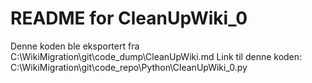# README for CleanUpWiki_0
Denne koden ble eksportert fra C:\WikiMigration\git\code_dump\CleanUpWiki.md
Link til denne koden: C:\WikiMigration\git\code_repo\Python\CleanUpWiki_0.py
